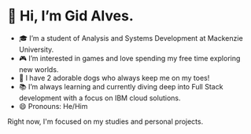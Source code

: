 # 👋 Hi, I’m Gid Alves.

- 🎓 I’m a student of Analysis and Systems Development at Mackenzie University.
- 🎮 I’m interested in games and love spending my free time exploring new worlds.
- 🐶 I have 2 adorable dogs who always keep me on my toes!
- 📚 I’m always learning and currently diving deep into Full Stack development with a focus on IBM cloud solutions.
- 😄 Pronouns: He/Him

Right now, I'm focused on my studies and personal projects.
